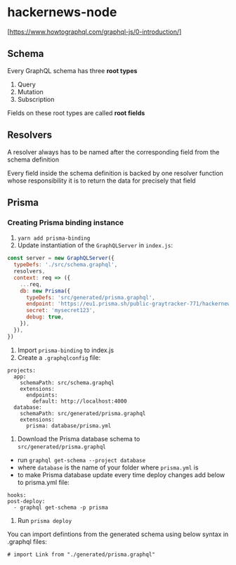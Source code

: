 # hackernews-node
[https://www.howtographql.com/graphql-js/0-introduction/]

## Schema

Every GraphQL schema has three **root types**
1. Query
1. Mutation
1. Subscription

Fields on these root types are called **root fields**

## Resolvers

A resolver always has to be named after the corresponding field from the schema definition

Every field inside the schema definition is backed by one resolver function whose responsibility it is to return the data for precisely that field

## Prisma

### Creating Prisma binding instance

1. `yarn add prisma-binding`
1. Update instantiation of the `GraphQLServer` in `index.js`:
```javascript
const server = new GraphQLServer({
  typeDefs: './src/schema.graphql',
  resolvers,
  context: req => ({
    ...req,
    db: new Prisma({
      typeDefs: 'src/generated/prisma.graphql',
      endpoint: 'https://eu1.prisma.sh/public-graytracker-771/hackernews-node/dev',
      secret: 'mysecret123',
      debug: true,
    }),
  }),
})
```
1. Import `prisma-binding` to index.js
1. Create a `.graphqlconfig` file:
```
projects:
  app:
    schemaPath: src/schema.graphql
    extensions:
      endpoints:
        default: http://localhost:4000
  database:
    schemaPath: src/generated/prisma.graphql
    extensions:
      prisma: database/prisma.yml
```
1. Download the Prisma database schema to `src/generated/prisma.graphql`
  * run `graphql get-schema --project database`
  * where `database` is the name of your folder where `prisma.yml` is
  * to make Prisma database update every time deploy changes add below to prisma.yml file:
  ```
  hooks:
  post-deploy:
    - graphql get-schema -p prisma
  ```
1. Run `prisma deploy`

You can import defintions from the generated schema using below syntax in .graphql files:
```
# import Link from "./generated/prisma.graphql"
```

